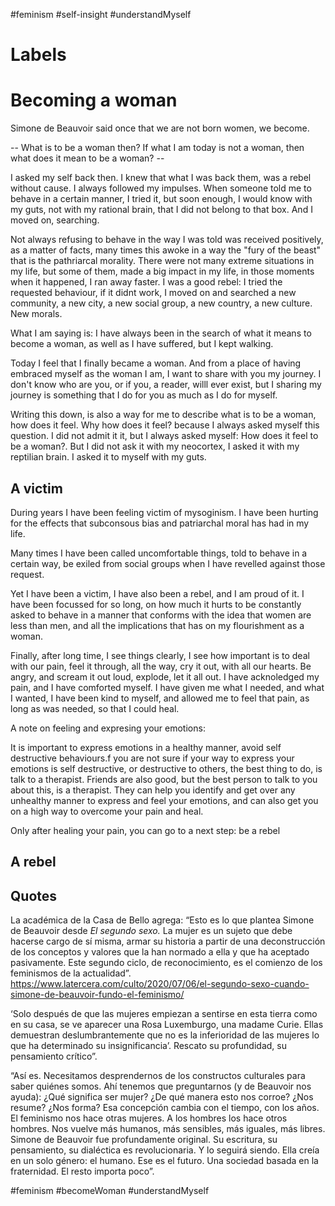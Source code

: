 #feminism #self-insight #understandMyself 
# Labels



# Becoming a woman

Simone de Beauvoir said once that we are not born women, we become. 

-- What is to be a woman then? If what I am today is not a woman, then what does it mean to be a woman? --

I asked my self back then. I knew that what I was back them, was a rebel without cause. I always followed my impulses. When someone told me to behave in a certain manner, I tried it, but soon enough, I would know with my guts, not with my rational brain, that I did not belong to that box. And I moved on, searching.

Not always refusing to behave in the way I was told was received positively, as a matter of facts, many times this awoke in a way the "fury of the beast" that is the pathriarcal morality. There were not many extreme situations in my life, but some of them, made a big impact in my life, in those moments when it happened, I ran away faster. I was a good rebel: I tried the requested behaviour, if it didnt work, I moved on and searched a new community, a new city, a new social group, a new country, a new culture. New morals.

What I am saying is: I have always been in the search of what it means to become a woman, as well as I have suffered, but I kept walking.


Today I feel that I finally became a woman. And from a place of having embraced myself as the woman I am, I want to share with you my journey. I don't know who are you, or if you, a reader, willl ever exist, but I sharing my journey is something that I do for you as much as I do for myself.

Writing this down, is also a way for me to describe what is to be a woman, how does it feel. Why how does it feel? because I always asked myself this question. I did not admit it it, but I always asked myself: How does it feel to be a woman?. But I did not ask it with my neocortex, I asked it with my reptilian brain. I asked it to myself with my guts.



## A victim

During years I have been feeling victim of mysoginism. I have been hurting for the effects that subconsous bias and patriarchal moral has had in my life. 

Many times I have been called uncomfortable things, told to behave in a certain way, be exiled from social groups when I have revelled against those request.

Yet I have been a victim, I have also been a rebel, and I am proud of it. I have been focussed for so long, on how much it hurts to be constantly asked to behave in a manner that conforms with the idea that women are less than men, and all the implications that has on my flourishment as a woman.

Finally, after long time, I see things clearly, I see how important is to deal with our pain, feel it through, all the way, cry it out, with all our hearts. Be angry, and scream it out loud, explode, let it all out. I have acknoledged my pain, and I have comforted myself. I have given me what I needed, and what I wanted, I have been kind to myself, and allowed me to feel that pain, as long as was needed, so that I could heal.



A note on feeling and expresing your emotions:

It is important to express emotions in a healthy manner, avoid self destructive behaviours.f you are not sure if your way to express your emotions is self destructive, or destructive to others, the best thing to do, is talk to a therapist. Friends are also good, but the best person to talk to you about this, is a therapist. They can help you identify and get over any unhealthy manner to express and feel your emotions, and can also get you on a high way to overcome your pain and heal.



Only after healing your pain, you can go to a next step: be a rebel



## A rebel



## Quotes
La académica de la Casa de Bello agrega: “Esto es lo que plantea Simone de Beauvoir desde *El segundo sexo.* La mujer es un sujeto que debe hacerse cargo de sí misma, armar su historia a partir de una deconstrucción de los conceptos y valores que la han normado a ella y que ha aceptado pasivamente. Este segundo ciclo, de reconocimiento, es el comienzo de los feminismos de la actualidad”. https://www.latercera.com/culto/2020/07/06/el-segundo-sexo-cuando-simone-de-beauvoir-fundo-el-feminismo/

‘Solo después de que las mujeres empiezan a sentirse en esta tierra como en su casa, se ve aparecer una Rosa Luxemburgo, una madame Curie. Ellas demuestran deslumbrantemente que no es la inferioridad de las mujeres lo que ha determinado su insignificancia’. Rescato su profundidad, su pensamiento crítico”.



“Así es. Necesitamos desprendernos de los constructos culturales para saber quiénes somos. Ahí tenemos que preguntarnos (y de Beauvoir nos ayuda): ¿Qué significa ser mujer? ¿De qué manera esto nos corroe? ¿Nos resume? ¿Nos forma? Esa concepción cambia con el tiempo, con los años. El feminismo nos hace otras mujeres. A los hombres los hace otros hombres. Nos vuelve más humanos, más sensibles, más iguales, más libres. Simone de Beauvoir fue profundamente original. Su escritura, su pensamiento, su dialéctica es revolucionaria. Y lo seguirá siendo. Ella creía en un solo género: el humano. Ese es el futuro. Una sociedad basada en la fraternidad. El resto importa poco”.


#feminism #becomeWoman #understandMyself